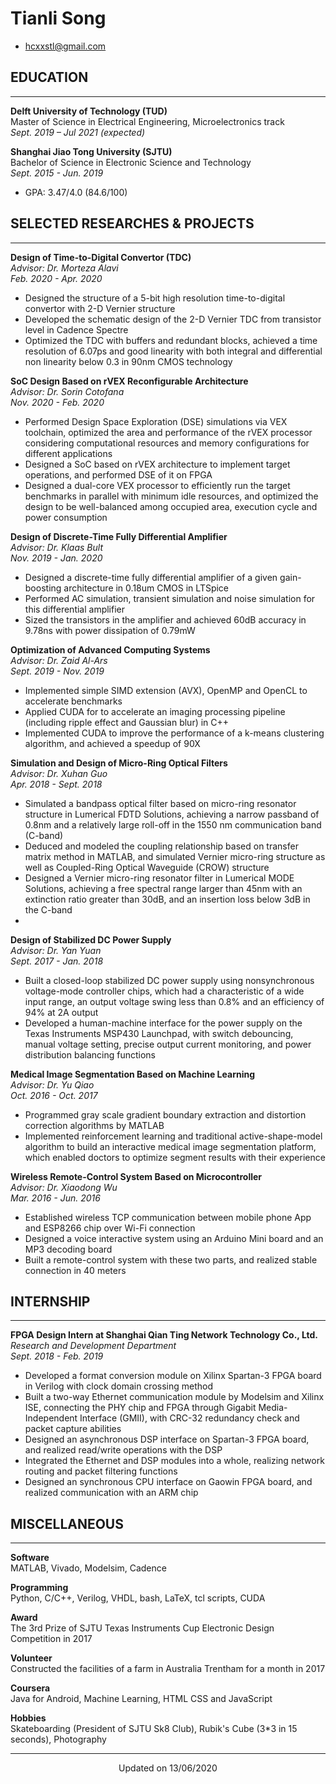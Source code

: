 # **Tianli Song**
- hcxxstl@gmail.com

## **EDUCATION**
---
**Delft University of Technology (TUD)**  
Master of Science in Electrical Engineering, Microelectronics track  
*Sept. 2019 – Jul 2021 (expected)*  

**Shanghai Jiao Tong University (SJTU)**  
Bachelor of Science in Electronic Science and Technology  
*Sept. 2015 - Jun. 2019*  
- GPA: 3.47/4.0 (84.6/100)


## **SELECTED RESEARCHES & PROJECTS**
---
**Design of Time-to-Digital Convertor (TDC)**  
*Advisor: Dr. Morteza Alavi*  
*Feb. 2020 - Apr. 2020*
- Designed the structure of a 5-bit high resolution time-to-digital convertor with 2-D Vernier structure
- Developed the schematic design of the 2-D Vernier TDC from transistor level in Cadence Spectre
- Optimized the TDC with buffers and redundant blocks, achieved a time resolution of 6.07ps and good linearity with both integral and differential non linearity below 0.3 in 90nm CMOS technology

**SoC Design Based on rVEX Reconfigurable Architecture**  
*Advisor: Dr. Sorin Cotofana*  
*Nov. 2020 - Feb. 2020*  
- Performed Design Space Exploration (DSE) simulations via VEX toolchain, optimized the area and performance of the rVEX processor considering computational resources and memory configurations for different applications
- Designed a SoC based on rVEX architecture to implement target operations, and performed DSE of it on FPGA
- Designed a dual-core VEX processor to efficiently run the target benchmarks in parallel with minimum idle resources, and optimized the design to be well-balanced among occupied area, execution cycle and power consumption 

**Design of Discrete-Time Fully Differential Amplifier**  
*Advisor: Dr. Klaas Bult*  
*Nov. 2019 - Jan. 2020*  
- Designed a discrete-time fully differential amplifier of a given gain-boosting architecture in 0.18um CMOS in LTSpice
- Performed AC simulation, transient simulation and noise simulation for this differential amplifier
- Sized the transistors in the amplifier and achieved 60dB accuracy in 9.78ns with power dissipation of 0.79mW


**Optimization of Advanced Computing Systems**  
*Advisor: Dr. Zaid Al-Ars*  
*Sept. 2019 - Nov. 2019*  
- Implemented simple SIMD extension (AVX), OpenMP and OpenCL to accelerate benchmarks
- Applied CUDA for to accelerate an imaging processing pipeline (including ripple effect and Gaussian blur) in C++
- Implemented CUDA to improve the performance of a k-means clustering algorithm, and achieved a speedup of 90X 

**Simulation and Design of Micro-Ring Optical Filters**  
*Advisor: Dr. Xuhan Guo*  
*Apr. 2018 - Sept. 2018*  
- Simulated a bandpass optical filter based on micro-ring resonator structure in Lumerical FDTD Solutions, achieving a narrow passband of 0.8nm and a relatively large roll-off in the 1550 nm communication band (C-band)
- Deduced and modeled the coupling relationship based on transfer matrix method in MATLAB, and simulated Vernier micro-ring structure as well as Coupled-Ring Optical Waveguide (CROW) structure
- Designed a Vernier micro-ring resonator filter in Lumerical MODE Solutions, achieving a free spectral range larger than 45nm with an extinction ratio greater than 30dB, and an insertion loss below 3dB in the C-band
- 

**Design of Stabilized DC Power Supply**  
*Advisor: Dr. Yan Yuan*  
*Sept. 2017 - Jan. 2018*  
- Built a closed-loop stabilized DC power supply using nonsynchronous voltage-mode controller chips, which had a characteristic of a wide input range, an output voltage swing less than 0.8% and an efficiency of 94% at 2A output
- Developed a human-machine interface for the power supply on the Texas Instruments MSP430 Launchpad, with switch debouncing, manual voltage setting, precise output current monitoring, and power distribution balancing functions


**Medical Image Segmentation Based on Machine Learning**  
*Advisor: Dr. Yu Qiao*  
*Oct. 2016 - Oct. 2017*  
- Programmed gray scale gradient boundary extraction and distortion correction algorithms by MATLAB
- Implemented reinforcement learning and traditional active-shape-model algorithm to build an interactive medical image segmentation platform, which enabled doctors to optimize segment results with their experience


**Wireless Remote-Control System Based on Microcontroller**  
*Advisor: Dr. Xiaodong Wu*  
*Mar. 2016 - Jun. 2016*  
- Established wireless TCP communication between mobile phone App and ESP8266 chip over Wi-Fi connection 
- Designed a voice interactive system using an Arduino Mini board and an MP3 decoding board 
- Built a remote-control system with these two parts, and realized stable connection in 40 meters



## **INTERNSHIP**  
---
**FPGA Design Intern at Shanghai Qian Ting Network Technology Co., Ltd.**    
*Research and Development Department*  
*Sept. 2018 - Feb. 2019*  
- Developed a format conversion module on Xilinx Spartan-3 FPGA board in Verilog with clock domain crossing method
- Built a two-way Ethernet communication module by Modelsim and Xilinx ISE, connecting the PHY chip and FPGA through Gigabit Media-Independent Interface (GMII), with CRC-32 redundancy check and packet capture abilities 
- Designed an asynchronous DSP interface on Spartan-3 FPGA board, and realized read/write operations with the DSP
- Integrated the Ethernet and DSP modules into a whole, realizing network routing and packet filtering functions
- Designed an synchronous CPU interface on Gaowin FPGA board, and realized communication with an ARM chip


## **MISCELLANEOUS**
---
**Software**  
MATLAB, Vivado, Modelsim, Cadence

**Programming**  
Python, C/C++, Verilog, VHDL, bash, LaTeX, tcl scripts, CUDA

**Award**  
The 3rd Prize of SJTU Texas Instruments Cup Electronic Design Competition in 2017

**Volunteer**  
Constructed the facilities of a farm in Australia Trentham for a month in 2017

**Coursera**  
Java for Android, Machine Learning, HTML CSS and JavaScript

**Hobbies**  
Skateboarding (President of SJTU Sk8 Club), Rubik's Cube (3*3 in 15 seconds), Photography

---
<center>Updated on 13/06/2020</center>
